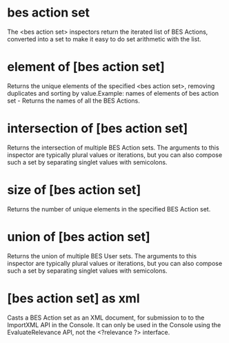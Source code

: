 # bes action set

The &lt;bes action set&gt; inspectors return the iterated list of BES Actions, converted into a set to make it easy to do set arithmetic with the list.

# element of [bes action set]

Returns the unique elements of the specified &lt;bes action set&gt;, removing duplicates and sorting by value.Example: names of elements of bes action set - Returns the names of all the BES Actions.

# intersection of [bes action set]

Returns the intersection of multiple BES Action sets. The arguments to this inspector are typically plural values or iterations, but you can also compose such a set by separating singlet values with semicolons.

# size of [bes action set]

Returns the number of unique elements in the specified BES Action set.

# union of [bes action set]

Returns the union of multiple BES User sets. The arguments to this inspector are typically plural values or iterations, but you can also compose such a set by separating singlet values with semicolons.

# [bes action set] as xml

Casts a BES Action set as an XML document, for submission to to the ImportXML API in the Console. It can only be used in the Console using the EvaluateRelevance API, not the &lt;?relevance ?&gt; interface.
